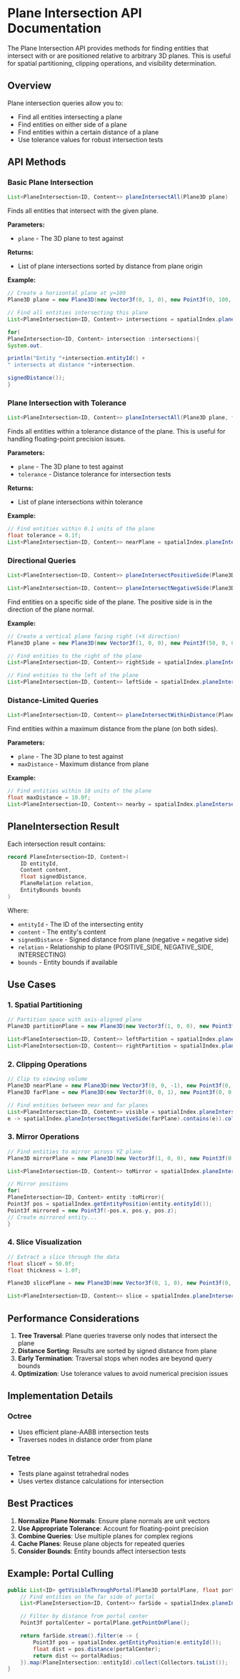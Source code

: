 # Plane Intersection API Documentation

The Plane Intersection API provides methods for finding entities that intersect with or are positioned relative to
arbitrary 3D planes. This is useful for spatial partitioning, clipping operations, and visibility determination.

## Overview

Plane intersection queries allow you to:

- Find all entities intersecting a plane
- Find entities on either side of a plane
- Find entities within a certain distance of a plane
- Use tolerance values for robust intersection tests

## API Methods

### Basic Plane Intersection

```java
List<PlaneIntersection<ID, Content>> planeIntersectAll(Plane3D plane)
```

Finds all entities that intersect with the given plane.

**Parameters:**

- `plane` - The 3D plane to test against

**Returns:**

- List of plane intersections sorted by distance from plane origin

**Example:**

```java
// Create a horizontal plane at y=100
Plane3D plane = new Plane3D(new Vector3f(0, 1, 0), new Point3f(0, 100, 0));

// Find all entities intersecting this plane
List<PlaneIntersection<ID, Content>> intersections = spatialIndex.planeIntersectAll(plane);

for(
PlaneIntersection<ID, Content> intersection :intersections){
System.out.

println("Entity "+intersection.entityId() +
" intersects at distance "+intersection.

signedDistance());
}
```

### Plane Intersection with Tolerance

```java
List<PlaneIntersection<ID, Content>> planeIntersectAll(Plane3D plane, float tolerance)
```

Finds all entities within a tolerance distance of the plane. This is useful for handling floating-point precision
issues.

**Parameters:**

- `plane` - The 3D plane to test against
- `tolerance` - Distance tolerance for intersection tests

**Returns:**

- List of plane intersections within tolerance

**Example:**

```java
// Find entities within 0.1 units of the plane
float tolerance = 0.1f;
List<PlaneIntersection<ID, Content>> nearPlane = spatialIndex.planeIntersectAll(plane, tolerance);
```

### Directional Queries

```java
List<PlaneIntersection<ID, Content>> planeIntersectPositiveSide(Plane3D plane)

List<PlaneIntersection<ID, Content>> planeIntersectNegativeSide(Plane3D plane)
```

Find entities on a specific side of the plane. The positive side is in the direction of the plane normal.

**Example:**

```java
// Create a vertical plane facing right (+X direction)
Plane3D plane = new Plane3D(new Vector3f(1, 0, 0), new Point3f(50, 0, 0));

// Find entities to the right of the plane
List<PlaneIntersection<ID, Content>> rightSide = spatialIndex.planeIntersectPositiveSide(plane);

// Find entities to the left of the plane
List<PlaneIntersection<ID, Content>> leftSide = spatialIndex.planeIntersectNegativeSide(plane);
```

### Distance-Limited Queries

```java
List<PlaneIntersection<ID, Content>> planeIntersectWithinDistance(Plane3D plane, float maxDistance)
```

Find entities within a maximum distance from the plane (on both sides).

**Parameters:**

- `plane` - The 3D plane to test against
- `maxDistance` - Maximum distance from plane

**Example:**

```java
// Find entities within 10 units of the plane
float maxDistance = 10.0f;
List<PlaneIntersection<ID, Content>> nearby = spatialIndex.planeIntersectWithinDistance(plane, maxDistance);
```

## PlaneIntersection Result

Each intersection result contains:

```java
record PlaneIntersection<ID, Content>(
    ID entityId,
    Content content,
    float signedDistance,
    PlaneRelation relation,
    EntityBounds bounds
)
```

Where:

- `entityId` - The ID of the intersecting entity
- `content` - The entity's content
- `signedDistance` - Signed distance from plane (negative = negative side)
- `relation` - Relationship to plane (POSITIVE_SIDE, NEGATIVE_SIDE, INTERSECTING)
- `bounds` - Entity bounds if available

## Use Cases

### 1. Spatial Partitioning

```java
// Partition space with axis-aligned plane
Plane3D partitionPlane = new Plane3D(new Vector3f(1, 0, 0), new Point3f(0, 0, 0));

List<PlaneIntersection<ID, Content>> leftPartition = spatialIndex.planeIntersectNegativeSide(partitionPlane);
List<PlaneIntersection<ID, Content>> rightPartition = spatialIndex.planeIntersectPositiveSide(partitionPlane);
```

### 2. Clipping Operations

```java
// Clip to viewing volume
Plane3D nearPlane = new Plane3D(new Vector3f(0, 0, -1), new Point3f(0, 0, -1));
Plane3D farPlane = new Plane3D(new Vector3f(0, 0, 1), new Point3f(0, 0, -100));

// Find entities between near and far planes
List<PlaneIntersection<ID, Content>> visible = spatialIndex.planeIntersectPositiveSide(nearPlane).stream().filter(
e -> spatialIndex.planeIntersectNegativeSide(farPlane).contains(e)).collect(Collectors.toList());
```

### 3. Mirror Operations

```java
// Find entities to mirror across YZ plane
Plane3D mirrorPlane = new Plane3D(new Vector3f(1, 0, 0), new Point3f(0, 0, 0));

List<PlaneIntersection<ID, Content>> toMirror = spatialIndex.planeIntersectPositiveSide(mirrorPlane);

// Mirror positions
for(
PlaneIntersection<ID, Content> entity :toMirror){
Point3f pos = spatialIndex.getEntityPosition(entity.entityId());
Point3f mirrored = new Point3f(-pos.x, pos.y, pos.z);
// Create mirrored entity...
}
```

### 4. Slice Visualization

```java
// Extract a slice through the data
float sliceY = 50.0f;
float thickness = 1.0f;

Plane3D slicePlane = new Plane3D(new Vector3f(0, 1, 0), new Point3f(0, sliceY, 0));

List<PlaneIntersection<ID, Content>> slice = spatialIndex.planeIntersectWithinDistance(slicePlane, thickness / 2);
```

## Performance Considerations

1. **Tree Traversal**: Plane queries traverse only nodes that intersect the plane
2. **Distance Sorting**: Results are sorted by signed distance from plane
3. **Early Termination**: Traversal stops when nodes are beyond query bounds
4. **Optimization**: Use tolerance values to avoid numerical precision issues

## Implementation Details

### Octree

- Uses efficient plane-AABB intersection tests
- Traverses nodes in distance order from plane

### Tetree

- Tests plane against tetrahedral nodes
- Uses vertex distance calculations for intersection

## Best Practices

1. **Normalize Plane Normals**: Ensure plane normals are unit vectors
2. **Use Appropriate Tolerance**: Account for floating-point precision
3. **Combine Queries**: Use multiple planes for complex regions
4. **Cache Planes**: Reuse plane objects for repeated queries
5. **Consider Bounds**: Entity bounds affect intersection tests

## Example: Portal Culling

```java
public List<ID> getVisibleThroughPortal(Plane3D portalPlane, float portalRadius, Point3f viewPoint) {
    // Find entities on the far side of portal
    List<PlaneIntersection<ID, Content>> farSide = spatialIndex.planeIntersectPositiveSide(portalPlane);

    // Filter by distance from portal center
    Point3f portalCenter = portalPlane.getPointOnPlane();

    return farSide.stream().filter(e -> {
        Point3f pos = spatialIndex.getEntityPosition(e.entityId());
        float dist = pos.distance(portalCenter);
        return dist <= portalRadius;
    }).map(PlaneIntersection::entityId).collect(Collectors.toList());
}
```
